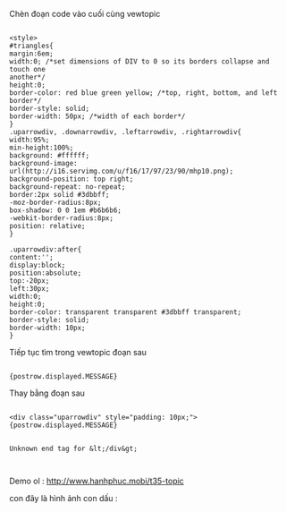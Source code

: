 Chèn đoạn code vào cuối cùng vewtopic

```

<style>
#triangles{
margin:6em;
width:0; /*set dimensions of DIV to 0 so its borders collapse and touch one
another*/
height:0;
border-color: red blue green yellow; /*top, right, bottom, and left border*/
border-style: solid;
border-width: 50px; /*width of each border*/
}
.uparrowdiv, .downarrowdiv, .leftarrowdiv, .rightarrowdiv{
width:95%;
min-height:100%;
background: #ffffff;
background-image: url(http://i16.servimg.com/u/f16/17/97/23/90/mhp10.png);
background-position: top right;
background-repeat: no-repeat;
border:2px solid #3dbbff;
-moz-border-radius:8px;
box-shadow: 0 0 1em #b6b6b6;
-webkit-border-radius:8px;
position: relative;
}

.uparrowdiv:after{
content:'';
display:block;
position:absolute;
top:-20px;
left:30px;
width:0;
height:0;
border-color: transparent transparent #3dbbff transparent;
border-style: solid;
border-width: 10px;
}
```


Tiếp tục tìm trong vewtopic đoạn sau

```

{postrow.displayed.MESSAGE}

```

Thay bằng đoạn sau

```

<div class="uparrowdiv" style="padding: 10px;">
{postrow.displayed.MESSAGE}


Unknown end tag for &lt;/div&gt;



```

Demo ol : http://www.hanhphuc.mobi/t35-topic

con đây là hình ảnh con dấu :